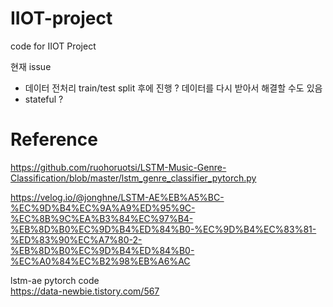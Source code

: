 # IIOT-project
code for IIOT Project  
  
현재 issue 
- 데이터 전처리 train/test split 후에 진행 ? 데이터를 다시 받아서 해결할 수도 있음  
- stateful ?
  
# Reference  
https://github.com/ruohoruotsi/LSTM-Music-Genre-Classification/blob/master/lstm_genre_classifier_pytorch.py  
  
https://velog.io/@jonghne/LSTM-AE%EB%A5%BC-%EC%9D%B4%EC%9A%A9%ED%95%9C-%EC%8B%9C%EA%B3%84%EC%97%B4-%EB%8D%B0%EC%9D%B4%ED%84%B0-%EC%9D%B4%EC%83%81-%ED%83%90%EC%A7%80-2-%EB%8D%B0%EC%9D%B4%ED%84%B0-%EC%A0%84%EC%B2%98%EB%A6%AC  
  
lstm-ae pytorch code  
https://data-newbie.tistory.com/567  
